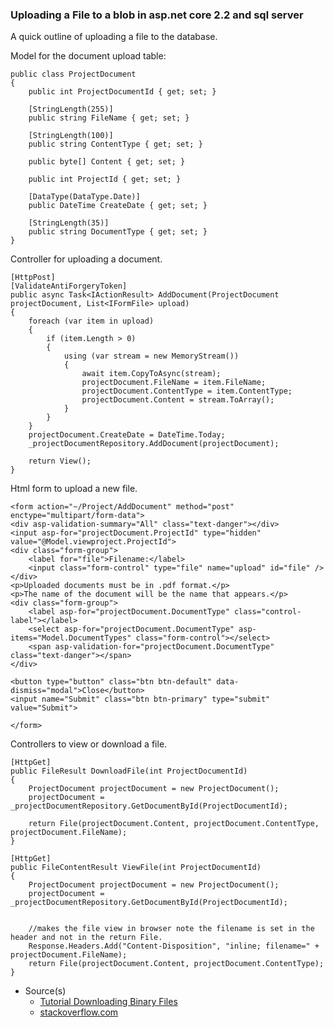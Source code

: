 ### Uploading a File to a blob in asp.net core 2.2 and sql server

A quick outline of uploading a file to the database.

Model for the document upload table:
```
public class ProjectDocument
{
    public int ProjectDocumentId { get; set; }
    
    [StringLength(255)]
    public string FileName { get; set; }
    
    [StringLength(100)]
    public string ContentType { get; set; }
    
    public byte[] Content { get; set; }
    
    public int ProjectId { get; set; }
    
    [DataType(DataType.Date)]
    public DateTime CreateDate { get; set; }
    
    [StringLength(35)]
    public string DocumentType { get; set; }
}
```

Controller for uploading a document.
```
[HttpPost]
[ValidateAntiForgeryToken]
public async Task<IActionResult> AddDocument(ProjectDocument projectDocument, List<IFormFile> upload)
{
    foreach (var item in upload)
    {
        if (item.Length > 0)
        {
            using (var stream = new MemoryStream())
            {
                await item.CopyToAsync(stream);
                projectDocument.FileName = item.FileName;
                projectDocument.ContentType = item.ContentType;
                projectDocument.Content = stream.ToArray();
            }
        }
    }
    projectDocument.CreateDate = DateTime.Today;
    _projectDocumentRepository.AddDocument(projectDocument);

    return View();
}
```

Html form to upload a new file.
```
<form action="~/Project/AddDocument" method="post" enctype="multipart/form-data">
<div asp-validation-summary="All" class="text-danger"></div>
<input asp-for="projectDocument.ProjectId" type="hidden" value="@Model.viewproject.ProjectId">
<div class="form-group">
    <label for="file">Filename:</label>
    <input class="form-control" type="file" name="upload" id="file" />
</div>
<p>Uploaded documents must be in .pdf format.</p>
<p>The name of the document will be the name that appears.</p>
<div class="form-group">
    <label asp-for="projectDocument.DocumentType" class="control-label"></label>
    <select asp-for="projectDocument.DocumentType" asp-items="Model.DocumentTypes" class="form-control"></select>
    <span asp-validation-for="projectDocument.DocumentType" class="text-danger"></span>
</div>

<button type="button" class="btn btn-default" data-dismiss="modal">Close</button>
<input name="Submit" class="btn btn-primary" type="submit" value="Submit">

</form>    
```

Controllers to view or download a file.
```
[HttpGet]
public FileResult DownloadFile(int ProjectDocumentId)
{
    ProjectDocument projectDocument = new ProjectDocument();
    projectDocument = _projectDocumentRepository.GetDocumentById(ProjectDocumentId);

    return File(projectDocument.Content, projectDocument.ContentType, projectDocument.FileName);
}

[HttpGet]
public FileContentResult ViewFile(int ProjectDocumentId)
{
    ProjectDocument projectDocument = new ProjectDocument();
    projectDocument = _projectDocumentRepository.GetDocumentById(ProjectDocumentId);


    //makes the file view in browser note the filename is set in the header and not in the return File.
    Response.Headers.Add("Content-Disposition", "inline; filename=" + projectDocument.FileName);
    return File(projectDocument.Content, projectDocument.ContentType);
}  
```

- Source(s)
  - [Tutorial Downloading Binary Files](http://www.compilemode.com/2017/11/downloading-binary-files-from-sql-using-asp-net-mvc.html)
  - [stackoverflow.com](https://stackoverflow.com/questions/19411335/make-a-file-open-in-browser-instead-of-downloading-it)
